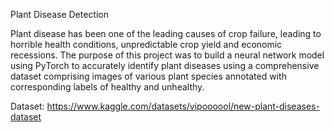 Plant Disease Detection

Plant disease has been one of the leading causes of crop failure, leading to horrible health conditions, unpredictable crop yield and economic recessions. 
The purpose of this project was to build a neural network model using PyTorch to accurately identify plant diseases using a comprehensive dataset comprising images of various plant species annotated with corresponding labels of healthy and unhealthy.

Dataset: https://www.kaggle.com/datasets/vipoooool/new-plant-diseases-dataset
